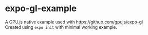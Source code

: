 # expo-gl-example
A GPU.js native example used with https://github.com/gpujs/expo-gl
Created using `expo init` with minimal working example.

